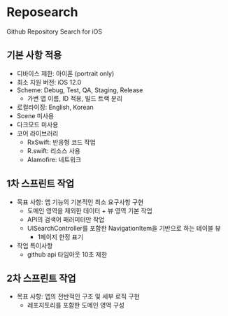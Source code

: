 #  Reposearch
Github Repository Search for iOS


## 기본 사항 적용
- 디바이스 제한: 아이폰 (portrait only)
- 최소 지원 버전: iOS 12.0
- Scheme: Debug, Test, QA, Staging, Release
    - 가변 앱 이름, ID 적용, 빌드 트랙 분리
- 로컬라이징: English, Korean
- Scene 미사용
- 다크모드 미사용
- 코어 라이브러리
    - RxSwift: 반응형 코드 작업
    - R.swift: 리소스 사용
    - Alamofire: 네트워크


## 1차 스프린트 작업
- 목표 사항: 앱 기능의 기본적인 최소 요구사항 구현 
    - 도메인 영역을 제외한 데이터 + 뷰 영역 기본 작업
    - API의 검색어 패러미터만 작업
    - UISearchController를 포함한 NavigationItem을 기반으로 하는 테이블 뷰
        - 1페이지 한정 표기 
- 작업 특이사항
    - github api 타임아웃 10초 제한


## 2차 스프린트 작업
- 목표 사항: 앱의 전반적인 구조 및 세부 로직 구현
    - 레포지토리를 포함한 도메인 영역 구성
